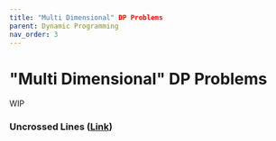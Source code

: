 ```yaml
---
title: "Multi Dimensional" DP Problems
parent: Dynamic Programming
nav_order: 3
---
```

# "Multi Dimensional" DP Problems
WIP

### Uncrossed Lines ([Link](https://leetcode.com/problems/uncrossed-lines/))
